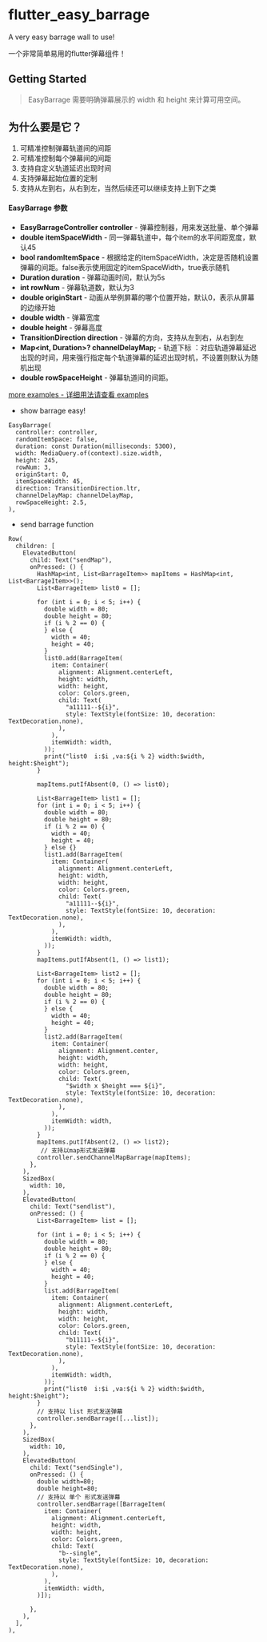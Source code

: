 # flutter_easy_barrage

A very easy barrage wall  to use!

一个非常简单易用的flutter弹幕组件！

## Getting Started

> EasyBarrage 需要明确弹幕展示的 width 和 height 来计算可用空间。


## 为什么要是它？
1. 可精准控制弹幕轨道间的间距
2. 可精准控制每个弹幕间的间距
3. 支持自定义轨道延迟出现时间
4. 支持弹幕起始位置的定制
5. 支持从左到右，从右到左，当然后续还可以继续支持上到下之类

#### EasyBarrage 参数

* **EasyBarrageController controller** - 弹幕控制器，用来发送批量、单个弹幕
* **double itemSpaceWidth** - 同一弹幕轨道中，每个item的水平间距宽度，默认45
* **bool randomItemSpace** - 根据给定的itemSpaceWidth，决定是否随机设置弹幕的间距。false表示使用固定的itemSpaceWidth，true表示随机
* **Duration duration** - 弹幕动画时间，默认为5s
* **int rowNum** - 弹幕轨道数，默认为3
* **double originStart** - 动画从举例屏幕的哪个位置开始，默认0，表示从屏幕的边缘开始
* **double width** - 弹幕宽度
* **double height** - 弹幕高度
* **TransitionDirection  direction** - 弹幕的方向，支持从左到右，从右到左
* **Map<int, Duration>? channelDelayMap;** - 轨道下标 ：对应轨道弹幕延迟出现的时间，用来强行指定每个轨道弹幕的延迟出现时机，不设置则默认为随机出现
* **double rowSpaceHeight** - 弹幕轨道间的间距。

[more examples - 详细用法请查看 examples](https://github.com/Avengong/flutter_easy_barrage/blob/master/example/lib/main.dart)

* show barrage easy!

```flutter
EasyBarrage(
  controller: controller,
  randomItemSpace: false,
  duration: const Duration(milliseconds: 5300),
  width: MediaQuery.of(context).size.width,
  height: 245,
  rowNum: 3,
  originStart: 0,
  itemSpaceWidth: 45,
  direction: TransitionDirection.ltr,
  channelDelayMap: channelDelayMap,
  rowSpaceHeight: 2.5,
),

```

* send barrage function

```flutter
Row(
  children: [
    ElevatedButton(
      child: Text("sendMap"),
      onPressed: () {
        HashMap<int, List<BarrageItem>> mapItems = HashMap<int, List<BarrageItem>>();
        List<BarrageItem> list0 = [];

        for (int i = 0; i < 5; i++) {
          double width = 80;
          double height = 80;
          if (i % 2 == 0) {
          } else {
            width = 40;
            height = 40;
          }
          list0.add(BarrageItem(
            item: Container(
              alignment: Alignment.centerLeft,
              height: width,
              width: height,
              color: Colors.green,
              child: Text(
                "a11111--${i}",
                style: TextStyle(fontSize: 10, decoration: TextDecoration.none),
              ),
            ),
            itemWidth: width,
          ));
          print("list0  i:$i ,va:${i % 2} width:$width, height:$height");
        }

        mapItems.putIfAbsent(0, () => list0);

        List<BarrageItem> list1 = [];
        for (int i = 0; i < 5; i++) {
          double width = 80;
          double height = 80;
          if (i % 2 == 0) {
            width = 40;
            height = 40;
          } else {}
          list1.add(BarrageItem(
            item: Container(
              alignment: Alignment.centerLeft,
              height: width,
              width: height,
              color: Colors.green,
              child: Text(
                "a11111--${i}",
                style: TextStyle(fontSize: 10, decoration: TextDecoration.none),
              ),
            ),
            itemWidth: width,
          ));
        }
        mapItems.putIfAbsent(1, () => list1);

        List<BarrageItem> list2 = [];
        for (int i = 0; i < 5; i++) {
          double width = 80;
          double height = 80;
          if (i % 2 == 0) {
          } else {
            width = 40;
            height = 40;
          }
          list2.add(BarrageItem(
            item: Container(
              alignment: Alignment.center,
              height: width,
              width: height,
              color: Colors.green,
              child: Text(
                "$width x $height === ${i}",
                style: TextStyle(fontSize: 10, decoration: TextDecoration.none),
              ),
            ),
            itemWidth: width,
          ));
        }
        mapItems.putIfAbsent(2, () => list2);
         // 支持以map形式发送弹幕
        controller.sendChannelMapBarrage(mapItems);
      },
    ),
    SizedBox(
      width: 10,
    ),
    ElevatedButton(
      child: Text("sendlist"),
      onPressed: () {
        List<BarrageItem> list = [];

        for (int i = 0; i < 5; i++) {
          double width = 80;
          double height = 80;
          if (i % 2 == 0) {
          } else {
            width = 40;
            height = 40;
          }
          list.add(BarrageItem(
            item: Container(
              alignment: Alignment.centerLeft,
              height: width,
              width: height,
              color: Colors.green,
              child: Text(
                "b11111--${i}",
                style: TextStyle(fontSize: 10, decoration: TextDecoration.none),
              ),
            ),
            itemWidth: width,
          ));
          print("list0  i:$i ,va:${i % 2} width:$width, height:$height");
        }
        // 支持以 list 形式发送弹幕
        controller.sendBarrage([...list]);
      },
    ),
    SizedBox(
      width: 10,
    ),
    ElevatedButton(
      child: Text("sendSingle"),
      onPressed: () {
        double width=80;
        double height=80;
        // 支持以 单个 形式发送弹幕
        controller.sendBarrage([BarrageItem(
          item: Container(
            alignment: Alignment.centerLeft,
            height: width,
            width: height,
            color: Colors.green,
            child: Text(
              "b--single",
              style: TextStyle(fontSize: 10, decoration: TextDecoration.none),
            ),
          ),
          itemWidth: width,
        )]);

      },
    ),
  ],
),
```


